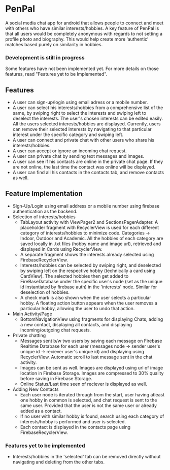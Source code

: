 # PenPal
A social media chat app for android that allows people to connect and meet with others who have similar interests/hobbies.
A key feature of PenPal is that all users would be completely anonymous with regards to not setting a profile photo and biography. This would help create more ‘authentic’ matches based purely on similarity in hobbies. <br>
### **Development is still in progress** <br>
Some features have not been implemented yet. For more details on those features, read "Features yet to be Implemented".

## Features
- A user can sign-up/login using email adress or a mobile number.
- A user can select his interests/hobbies from a comprehensive list of the same, by swiping right to select the interests and swiping left to deselect the interests. The user's chosen interests can be edited easily. All the users selected interests/hobbies are displayed. Currently, users can remove their selected interests by navigating to that particular interest under the specific category and swiping left.
- A user can connect and private chat with other users who share his interests/hobbies.
- A user can accept or ignore an incoming chat request.
- A user can private chat by sending text messages and images.
- A user can see if his contacts are online in the private chat page. If they are not online, the last time the contact was online will be displayed.
- A user can find all his contacts in the contacts tab, and remove contacts as well.

## Feature Implementation
- Sign-Up/Login using email address or a mobile number using firebase authentication as the backend.
- Selection of interests/hobbies
  - TabLayout activity with ViewPager2 and SectionsPagerAdapter. A placeholder fragment with RecyclerView is used for each different category of interests/hobbies to minimize code. Categories -> Indoor, Outdoor and Academic. All the hobbies of each category are saved locally in .txt files (hobby name and image url), retrieved and displayed in Cards using RecyclerView.
  - A separate fragment shows the interests already selected using FirebaseRecyclerView.
  - Interests/hobbies can be selected by swiping right, and deselected by swiping left on the respective hobby (technically a card using CardView). The selected hobbies then get added to FireBaseDatabase under the specific user's node (set as the unique id instantiated by firebase auth) in the 'interests' node. Similar for deselection of hobbies.
  - A check mark is also shown when the user selects a particular hobby. A floating action button appears when the user removes a particular hobby, allowing the user to undo that action.
- Main Activity/Page
  - BottomNavigationView using fragments for displaying Chats, adding a new contact, displaying all contacts, and displaying incoming/outgoing chat requests.
- Private chatting
  - Messages sent b/w two users by saving each message on Firebase Realtime Database for each user (messages node -> sender user's unique id -> reciever user's unique id) and displaying using RecyclerView. Automatic scroll to last message sent in the chat activity.
  - Images can be sent as well. Images are displayed using url of image location in Firebase Storage. Images are compressed to 30% quality before saving in Firebase Storage.
  - Online Status/Last time seen of reciever is displayed as well.
- Adding New Contacts
  - Each user node is iterated through from the start, user having atleast one hobby in common is selected, and chat request is sent to the same user. Provided that the user is not the same user or already added as a contact.
  - If no user with similar hobby is found, search using each category of interests/hobby is performed and user is selected. 
  - Each contact is displayed in the contacts page using FirebaseRecyclerView. <br>
### Features yet to be implemented
- Interests/hobbies in the 'selected' tab can be removed directly without navigating and deleting from the other tabs.
